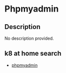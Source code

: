# Phpmyadmin

## Description

No description provided.

## k8 at home search

- [phpmyadmin](https://nanne.dev/k8s-at-home-search/#/phpmyadmin)
